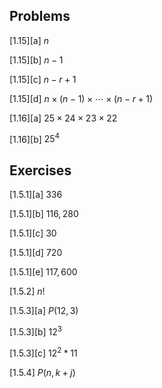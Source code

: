 ## Problems

[1.15][a] $n$

[1.15][b] $n - 1$

[1.15][c] $n - r + 1$

[1.15][d] $n \times (n - 1) \times \cdots \times (n - r + 1)$

[1.16][a] $25 \times 24 \times 23 \times 22$

[1.16][b] $25^4$

## Exercises

[1.5.1][a] $336$

[1.5.1][b] $116,280$

[1.5.1][c] $30$

[1.5.1][d] $720$

[1.5.1][e] $117,600$

[1.5.2] $n!$

[1.5.3][a] $P(12, 3)$

[1.5.3][b] $12^3$

[1.5.3][c] $12^2 * 11$

[1.5.4] $P(n, k + j)$
